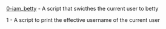 [0-iam_betty](https://github.com/lebrin-Ay/alx-system_engineering-devops/blob/1424559093df33419d65418747c455466312af80/0x01-shell_permissions/0-iam_betty) - A script that swicthes the current user to betty

1 - A script to print the effective username of the current user
